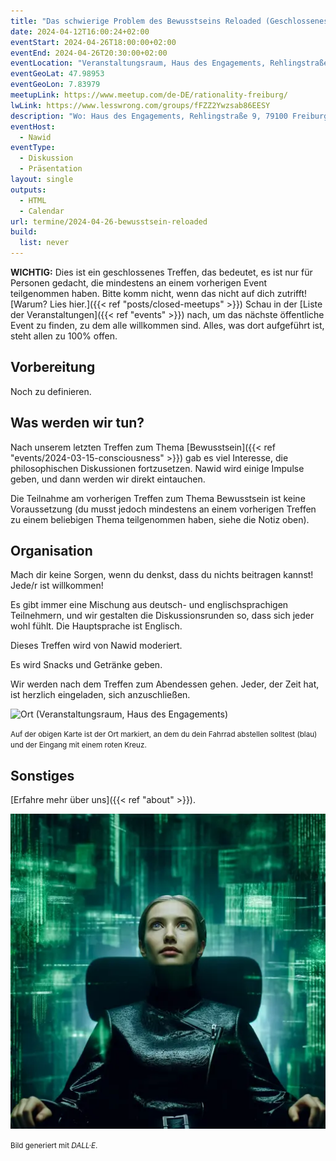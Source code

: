 ```yaml
---
title: "Das schwierige Problem des Bewusstseins Reloaded (Geschlossenes Treffen)"
date: 2024-04-12T16:00:24+02:00
eventStart: 2024-04-26T18:00:00+02:00
eventEnd: 2024-04-26T20:30:00+02:00
eventLocation: "Veranstaltungsraum, Haus des Engagements, Rehlingstraße 9, 79100 Freiburg"
eventGeoLat: 47.98953
eventGeoLon: 7.83979
meetupLink: https://www.meetup.com/de-DE/rationality-freiburg/
lwLink: https://www.lesswrong.com/groups/fFZZ2Ywzsab86EESY
description: "Wo: Haus des Engagements, Rehlingstraße 9, 79100 Freiburg. Wann: Freitag, 26. April 2024 um 18:00 Uhr MESZ."
eventHost:
  - Nawid
eventType:
  - Diskussion
  - Präsentation
layout: single
outputs:
  - HTML
  - Calendar
url: termine/2024-04-26-bewusstsein-reloaded
build:
  list: never
---
```


**WICHTIG:** Dies ist ein geschlossenes Treffen, das bedeutet, es ist nur für
Personen gedacht, die mindestens an einem vorherigen Event teilgenommen haben.
Bitte komm nicht, wenn das nicht auf dich zutrifft! [Warum? Lies hier.]({{< ref
"posts/closed-meetups" >}}) Schau in der [Liste der Veranstaltungen]({{< ref
"events" >}}) nach, um das nächste öffentliche Event zu finden, zu dem alle
willkommen sind. Alles, was dort aufgeführt ist, steht allen zu 100% offen.

## Vorbereitung

Noch zu definieren.

## Was werden wir tun?

Nach unserem letzten Treffen zum Thema [Bewusstsein]({{< ref
"events/2024-03-15-consciousness" >}}) gab es viel Interesse, die
philosophischen Diskussionen fortzusetzen. Nawid wird einige Impulse geben, und
dann werden wir direkt eintauchen.

Die Teilnahme am vorherigen Treffen zum Thema Bewusstsein ist keine
Voraussetzung (du musst jedoch mindestens an einem vorherigen Treffen zu einem
beliebigen Thema teilgenommen haben, siehe die Notiz oben).

## Organisation

Mach dir keine Sorgen, wenn du denkst, dass du nichts beitragen kannst! Jede/r
ist willkommen!

Es gibt immer eine Mischung aus deutsch- und englischsprachigen Teilnehmern, und
wir gestalten die Diskussionsrunden so, dass sich jeder wohl fühlt. Die
Hauptsprache ist Englisch.

Dieses Treffen wird von Nawid moderiert.

Es wird Snacks und Getränke geben.

Wir werden nach dem Treffen zum Abendessen gehen. Jeder, der Zeit hat, ist
herzlich eingeladen, sich anzuschließen.

![Ort (Veranstaltungsraum, Haus des Engagements)](/images/hde-new-building.png)

<small>Auf der obigen Karte ist der Ort markiert, an dem du dein Fahrrad
abstellen solltest (blau) und der Eingang mit einem roten Kreuz.</small>

## Sonstiges

[Erfahre mehr über uns]({{< ref "about" >}}).

![Frau in The Matrix, die über Bewusstsein nachdenkt](cover.webp "Frau in The Matrix, die über Bewusstsein nachdenkt")

<small>Bild generiert mit _DALL·E_.</small>
